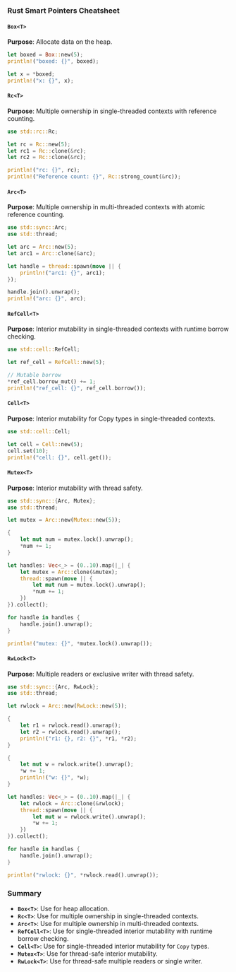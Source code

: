 ### Rust Smart Pointers Cheatsheet

#### `Box<T>`

**Purpose**: Allocate data on the heap.

  ```rust
  let boxed = Box::new(5);
  println!("boxed: {}", boxed);
  
  let x = *boxed;
  println!("x: {}", x);
 ```

#### `Rc<T>`

**Purpose**: Multiple ownership in single-threaded contexts with reference counting.
```rust
use std::rc::Rc;

let rc = Rc::new(5);
let rc1 = Rc::clone(&rc);
let rc2 = Rc::clone(&rc);

println!("rc: {}", rc);
println!("Reference count: {}", Rc::strong_count(&rc));
```

#### `Arc<T>`

**Purpose**: Multiple ownership in multi-threaded contexts with atomic reference counting.

```rust
use std::sync::Arc;
use std::thread;

let arc = Arc::new(5);
let arc1 = Arc::clone(&arc);

let handle = thread::spawn(move || {
    println!("arc1: {}", arc1);
});

handle.join().unwrap();
println!("arc: {}", arc);
```

#### `RefCell<T>`
**Purpose**: Interior mutability in single-threaded contexts with runtime borrow checking.

```rust
use std::cell::RefCell;

let ref_cell = RefCell::new(5);

// Mutable borrow
*ref_cell.borrow_mut() += 1;
println!("ref_cell: {}", ref_cell.borrow());

```
#### `Cell<T>`

**Purpose**: Interior mutability for Copy types in single-threaded contexts.
```rust
use std::cell::Cell;

let cell = Cell::new(5);
cell.set(10);
println!("cell: {}", cell.get());
```

#### `Mutex<T>`
**Purpose**: Interior mutability with thread safety.
```rust
use std::sync::{Arc, Mutex};
use std::thread;

let mutex = Arc::new(Mutex::new(5));

{
    let mut num = mutex.lock().unwrap();
    *num += 1;
}

let handles: Vec<_> = (0..10).map(|_| {
    let mutex = Arc::clone(&mutex);
    thread::spawn(move || {
        let mut num = mutex.lock().unwrap();
        *num += 1;
    })
}).collect();

for handle in handles {
    handle.join().unwrap();
}

println!("mutex: {}", *mutex.lock().unwrap());
```

#### `RwLock<T>`
**Purpose**: Multiple readers or exclusive writer with thread safety.
```rust
use std::sync::{Arc, RwLock};
use std::thread;

let rwlock = Arc::new(RwLock::new(5));

{
    let r1 = rwlock.read().unwrap();
    let r2 = rwlock.read().unwrap();
    println!("r1: {}, r2: {}", *r1, *r2);
}

{
    let mut w = rwlock.write().unwrap();
    *w += 1;
    println!("w: {}", *w);
}

let handles: Vec<_> = (0..10).map(|_| {
    let rwlock = Arc::clone(&rwlock);
    thread::spawn(move || {
        let mut w = rwlock.write().unwrap();
        *w += 1;
    })
}).collect();

for handle in handles {
    handle.join().unwrap();
}

println!("rwlock: {}", *rwlock.read().unwrap());
```

### Summary

- **`Box<T>`**: Use for heap allocation.
- **`Rc<T>`**: Use for multiple ownership in single-threaded contexts.
- **`Arc<T>`**: Use for multiple ownership in multi-threaded contexts.
- **`RefCell<T>`**: Use for single-threaded interior mutability with runtime borrow checking.
- **`Cell<T>`**: Use for single-threaded interior mutability for `Copy` types.
- **`Mutex<T>`**: Use for thread-safe interior mutability.
- **`RwLock<T>`**: Use for thread-safe multiple readers or single writer.



